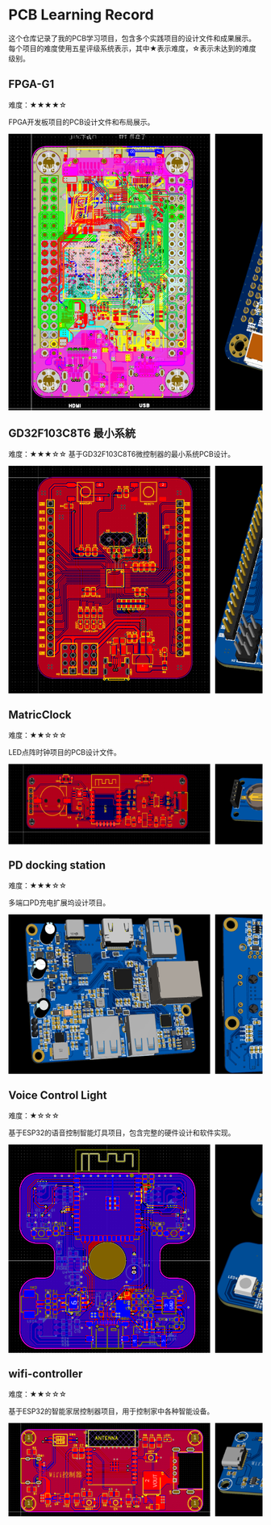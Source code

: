 
# PCB Learning Record

这个仓库记录了我的PCB学习项目，包含多个实践项目的设计文件和成果展示。每个项目的难度使用五星评级系统表示，其中★表示难度，☆表示未达到的难度级别。

## FPGA-G1
难度：★★★★☆

FPGA开发板项目的PCB设计文件和布局展示。

<div style="display: flex; flex-wrap: nowrap; overflow-x: auto; gap: 10px;">
<img src="FPGA-G1/PCB layout.png" width="400"/>
<img src="FPGA-G1/pcb with unit.png" width="400"/>
</div>

## GD32F103C8T6 最小系統
难度：★★★☆☆
基于GD32F103C8T6微控制器的最小系统PCB设计。

<div style="display: flex; flex-wrap: nowrap; overflow-x: auto; gap: 10px;">
<img src="GD32F103C8T6 最小系統/pcb layout.png" width="400"/>
<img src="GD32F103C8T6 最小系統/pcb with component.png" width="400"/>
</div>

## MatricClock
难度：★★☆☆☆

LED点阵时钟项目的PCB设计文件。

<div style="display: flex; flex-wrap: nowrap; overflow-x: auto; gap: 10px;">
<img src="MatricClock/PCB layout.png" width="400"/>
<img src="MatricClock/PCB with compnent.png" width="400"/>
</div>

## PD docking station
难度：★★★☆☆

多端口PD充电扩展坞设计项目。

<div style="display: flex; flex-wrap: nowrap; overflow-x: auto; gap: 10px;">
<img src="PD docking station/3D-1.png" width="400"/>
<img src="PD docking station/3D-2.png" width="400"/>
<img src="PD docking station/PCB layout.png" width="400"/>
</div>

## Voice Control Light
难度：★☆☆☆

基于ESP32的语音控制智能灯具项目，包含完整的硬件设计和软件实现。

<div style="display: flex; flex-wrap: nowrap; overflow-x: auto; gap: 10px;">
<img src="voice-control-light/PCB layout.png" width="400"/>
<img src="voice-control-light/PCB with compnent.png" width="400"/>
</div>

## wifi-controller
难度：★★☆☆☆

基于ESP32的智能家居控制器项目，用于控制家中各种智能设备。

<div style="display: flex; flex-wrap: nowrap; overflow-x: auto; gap: 10px;">
<img src="wifi-controller/PCB layout.png" width="400"/>
<img src="wifi-controller/pcb with compnent.png" width="400"/>
</div>
